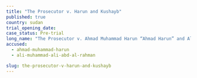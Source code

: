 ```yaml
---
title: "The Prosecutor v. Harun and Kushayb"
published: true
country: sudan
trial_opening_date:
case_status: Pre-trial
long_name: "The Prosecutor v. Ahmad Muhammad Harun “Ahmad Harun” and Ali Muhammad Ali Abd-Al-Rahman “Ali Kushayb”"
accused:
  - ahmad-muhammad-harun
  - ali-muhammad-ali-abd-al-rahman

slug: the-prosecutor-v-harun-and-kushayb
---
```


